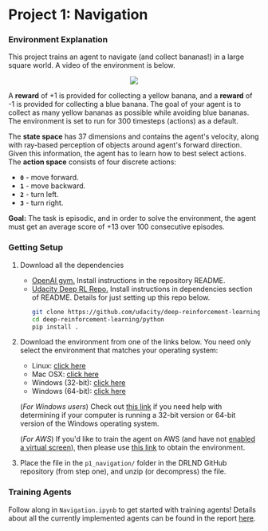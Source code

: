 [//]: # (Image References)

# Project 1: Navigation

### Environment Explanation

This project trains an agent to navigate (and collect bananas!) in a large square world. A video of the environment is below.

<p align="center">
    <img src = "https://user-images.githubusercontent.com/10624937/42135619-d90f2f28-7d12-11e8-8823-82b970a54d7e.gif">
</p>

A **reward** of +1 is provided for collecting a yellow banana, and a **reward** of -1 is provided for collecting a blue banana.  The goal of your agent is to collect as many yellow bananas as possible while avoiding blue bananas.
The environment is set to run for 300 timesteps (actions) as a default.

The **state space** has 37 dimensions and contains the agent's velocity, along with ray-based perception of objects around agent's forward direction.  Given this information, the agent has to learn how to best select actions.  The **action space** consists of four discrete actions:
- **`0`** - move forward.
- **`1`** - move backward.
- **`2`** - turn left.
- **`3`** - turn right.

**Goal:** The task is episodic, and in order to solve the environment, the agent must get an average score of +13 over 100 consecutive episodes.

### Getting Setup
1. Download all the dependencies
    * [OpenAI gym.](https://github.com/openai/gym) Install instructions in the repository README.
    * [Udacity Deep RL Repo.](https://github.com/udacity/deep-reinforcement-learning#dependencies) Install instructions in dependencies section of README. Details for just setting up this repo below.
        ```bash
        git clone https://github.com/udacity/deep-reinforcement-learning.git
        cd deep-reinforcement-learning/python
        pip install .
        ```

2. Download the environment from one of the links below.  You need only select the environment that matches your operating system:
    - Linux: [click here](https://s3-us-west-1.amazonaws.com/udacity-drlnd/P1/Banana/Banana_Linux.zip)
    - Mac OSX: [click here](https://s3-us-west-1.amazonaws.com/udacity-drlnd/P1/Banana/Banana.app.zip)
    - Windows (32-bit): [click here](https://s3-us-west-1.amazonaws.com/udacity-drlnd/P1/Banana/Banana_Windows_x86.zip)
    - Windows (64-bit): [click here](https://s3-us-west-1.amazonaws.com/udacity-drlnd/P1/Banana/Banana_Windows_x86_64.zip)
    
    (_For Windows users_) Check out [this link](https://support.microsoft.com/en-us/help/827218/how-to-determine-whether-a-computer-is-running-a-32-bit-version-or-64) if you need help with determining if your computer is running a 32-bit version or 64-bit version of the Windows operating system.

    (_For AWS_) If you'd like to train the agent on AWS (and have not [enabled a virtual screen](https://github.com/Unity-Technologies/ml-agents/blob/master/docs/Training-on-Amazon-Web-Service.md)), then please use [this link](https://s3-us-west-1.amazonaws.com/udacity-drlnd/P1/Banana/Banana_Linux_NoVis.zip) to obtain the environment.

3. Place the file in the `p1_navigation/` folder in the DRLND GitHub repository (from step one), and unzip (or decompress) the file.

### Training Agents

Follow along in `Navigation.ipynb` to get started with training agents! Details about all the currently implemented agents can be found in the report [here](report.md).